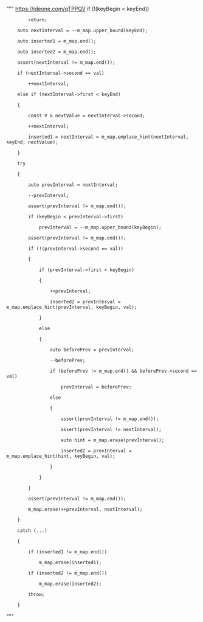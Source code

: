 """
https://ideone.com/qTPPQV
if (!(keyBegin < keyEnd))

            return;

        auto nextInterval = --m_map.upper_bound(keyEnd);

        auto inserted1 = m_map.end();

        auto inserted2 = m_map.end();

        assert(nextInterval != m_map.end());

        if (nextInterval->second == val)

            ++nextInterval;

        else if (nextInterval->first < keyEnd)

        {

            const V & nextValue = nextInterval->second;

            ++nextInterval;

            inserted1 = nextInterval = m_map.emplace_hint(nextInterval, keyEnd, nextValue);

        }

        try

        {

            auto prevInterval = nextInterval;

            --prevInterval;

            assert(prevInterval != m_map.end());

            if (keyBegin < prevInterval->first)

                prevInterval = --m_map.upper_bound(keyBegin);

            assert(prevInterval != m_map.end());

            if (!(prevInterval->second == val))

            {

                if (prevInterval->first < keyBegin)

                {

                    ++prevInterval;

                    inserted2 = prevInterval = m_map.emplace_hint(prevInterval, keyBegin, val);

                }

                else

                {

                    auto beforePrev = prevInterval;

                    --beforePrev;

                    if (beforePrev != m_map.end() && beforePrev->second == val)

                        prevInterval = beforePrev;

                    else

                    {

                        assert(prevInterval != m_map.end());

                        assert(prevInterval != nextInterval);

                        auto hint = m_map.erase(prevInterval);

                        inserted2 = prevInterval = m_map.emplace_hint(hint, keyBegin, val);

                    }

                }

            }

            assert(prevInterval != m_map.end());

            m_map.erase(++prevInterval, nextInterval);

        }

        catch (...)

        {

            if (inserted1 != m_map.end())

                m_map.erase(inserted1);

            if (inserted2 != m_map.end())

                m_map.erase(inserted2);

            throw;

        }
"""
